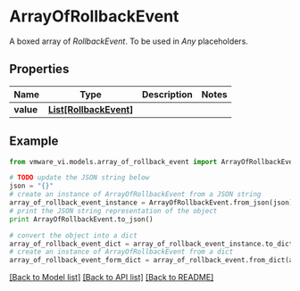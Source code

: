 # ArrayOfRollbackEvent

A boxed array of *RollbackEvent*. To be used in *Any* placeholders. 

## Properties
Name | Type | Description | Notes
------------ | ------------- | ------------- | -------------
**value** | [**List[RollbackEvent]**](RollbackEvent.md) |  | 

## Example

```python
from vmware_vi.models.array_of_rollback_event import ArrayOfRollbackEvent

# TODO update the JSON string below
json = "{}"
# create an instance of ArrayOfRollbackEvent from a JSON string
array_of_rollback_event_instance = ArrayOfRollbackEvent.from_json(json)
# print the JSON string representation of the object
print ArrayOfRollbackEvent.to_json()

# convert the object into a dict
array_of_rollback_event_dict = array_of_rollback_event_instance.to_dict()
# create an instance of ArrayOfRollbackEvent from a dict
array_of_rollback_event_form_dict = array_of_rollback_event.from_dict(array_of_rollback_event_dict)
```
[[Back to Model list]](../README.md#documentation-for-models) [[Back to API list]](../README.md#documentation-for-api-endpoints) [[Back to README]](../README.md)


